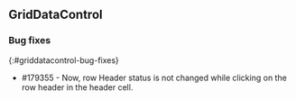 ## GridDataControl

### Bug fixes
{:#griddatacontrol-bug-fixes}

* \#179355 - Now, row Header status is not changed while clicking on the row header in the header cell.
